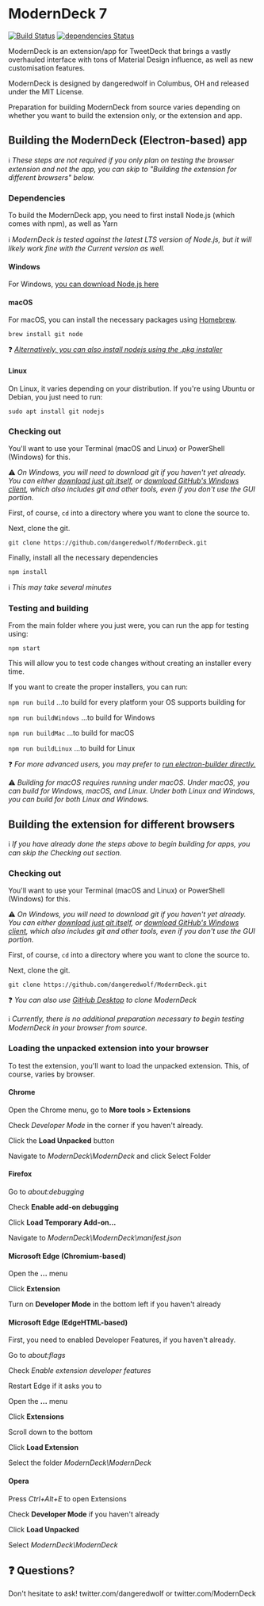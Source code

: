 # ModernDeck 7

[![Build Status](https://travis-ci.org/dangeredwolf/ModernDeck.svg?branch=master)](https://travis-ci.org/dangeredwolf/ModernDeck)
[![dependencies Status](https://david-dm.org/dangeredwolf/ModernDeck/status.svg)](https://david-dm.org/dangeredwolf/ModernDeck)

ModernDeck is an extension/app for TweetDeck that brings a vastly overhauled interface with tons of Material Design influence, as well as new customisation features.

ModernDeck is designed by dangeredwolf in Columbus, OH and released under the MIT License.



Preparation for building ModernDeck from source varies depending on whether you want to build the extension only, or the extension and app.



## Building the ModernDeck (Electron-based) app

ℹ *These steps are not required if you only plan on testing the browser extension and not the app, you can skip to "Building the extension for different browsers" below.*



### Dependencies

To build the ModernDeck app, you need to first install Node.js (which comes with npm), as well as Yarn

ℹ *ModernDeck is tested against the latest LTS version of Node.js, but it will likely work fine with the Current version as well.*



#### Windows

For Windows, [you can download Node.js here](https://nodejs.org/en/)



#### macOS

For macOS, you can install the necessary packages using [Homebrew](https://brew.sh/).

`brew install git node`

❓ *[Alternatively, you can also install nodejs using the .pkg installer](https://nodejs.org/en/)*



#### Linux

On Linux, it varies depending on your distribution. If you're using Ubuntu or Debian, you just need to run:

`sudo apt install git nodejs`



### Checking out

You'll want to use your Terminal (macOS and Linux) or PowerShell (Windows) for this.

⚠ *On Windows, you will need to download git if you haven't yet already. You can either [download just git itself](https://git-scm.com/download/win), or [download GitHub's Windows client](https://desktop.github.com/), which also includes git and other tools, even if you don't use the GUI portion.*

First, of course, `cd` into a directory where you want to clone the source to.

Next, clone the git.

`git clone https://github.com/dangeredwolf/ModernDeck.git`

Finally, install all the necessary dependencies

`npm install`

ℹ *This may take several minutes*



### Testing and building

From the main folder where you just were, you can run the app for testing using:

`npm start`

This will allow you to test code changes without creating an installer every time.



If you want to create the proper installers, you can run:

`npm run build`
...to build for every platform your OS supports building for

`npm run buildWindows`
...to build for Windows

`npm run buildMac`
...to build for macOS

`npm run buildLinux`
...to build for Linux



❓ *For more advanced users, you may prefer to [run electron-builder directly.](https://www.electron.build/)*

⚠ *Building for macOS requires running under macOS. Under macOS, you can build for Windows, macOS, and Linux. Under both Linux and Windows, you can build for both Linux and Windows.*



## Building the extension for different browsers

ℹ *If you have already done the steps above to begin building for apps, you can skip the Checking out section.*


### Checking out

You'll want to use your Terminal (macOS and Linux) or PowerShell (Windows) for this.

⚠ *On Windows, you will need to download git if you haven't yet already. You can either [download just git itself](https://git-scm.com/download/win), or [download GitHub's Windows client](https://desktop.github.com/), which also includes git and other tools, even if you don't use the GUI portion.*

First, of course, `cd` into a directory where you want to clone the source to.

Next, clone the git.

`git clone https://github.com/dangeredwolf/ModernDeck.git`

❓ *You can also use [GitHub Desktop](https://desktop.github.com/) to clone ModernDeck*

ℹ *Currently, there is no additional preparation necessary to begin testing ModernDeck in your browser from source.*



### Loading the unpacked extension into your browser

To test the extension, you'll want to load the unpacked extension. This, of course, varies by browser.


#### Chrome

Open the Chrome menu, go to **More tools > Extensions**

Check *Developer Mode* in the corner if you haven't already.

Click the **Load Unpacked** button

Navigate to *ModernDeck\ModernDeck* and click Select Folder


#### Firefox

Go to *about:debugging*

Check **Enable add-on debugging**

Click **Load Temporary Add-on...**

Navigate to *ModernDeck\ModernDeck\manifest.json*


#### Microsoft Edge (Chromium-based)

Open the **...** menu

Click **Extension**

Turn on **Developer Mode** in the bottom left if you haven't already


#### Microsoft Edge (EdgeHTML-based)

First, you need to enabled Developer Features, if you haven't already.

Go to *about:flags*

Check *Enable extension developer features*

Restart Edge if it asks you to

Open the **...** menu

Click **Extensions**

Scroll down to the bottom

Click **Load Extension**

Select the folder *ModernDeck\ModernDeck*


#### Opera

Press *Ctrl+Alt+E* to open Extensions

Check **Developer Mode** if you haven't already

Click **Load Unpacked**

Select *ModernDeck\ModernDeck*


## ❓ Questions?

Don't hesitate to ask!
twitter.com/dangeredwolf or twitter.com/ModernDeck
